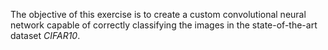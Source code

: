 The objective of this exercise is to create a custom convolutional neural network capable of correctly classifying the images in the state-of-the-art dataset _CIFAR10_.

